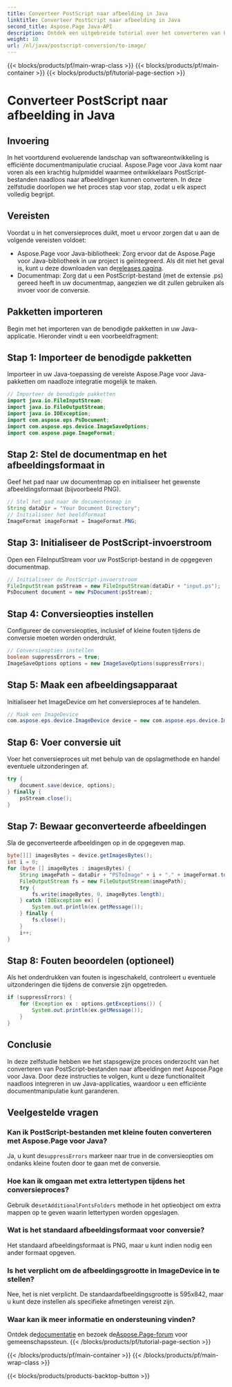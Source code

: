 ```yaml
---
title: Converteer PostScript naar afbeelding in Java
linktitle: Converteer PostScript naar afbeelding in Java
second_title: Aspose.Page Java-API
description: Ontdek een uitgebreide tutorial over het converteren van PostScript naar afbeeldingen in Java met behulp van Aspose.Page. Inclusief stapsgewijze handleiding, veelgestelde vragen en essentiële vereisten.
weight: 10
url: /nl/java/postscript-conversion/to-image/
---
```


{{< blocks/products/pf/main-wrap-class >}}
{{< blocks/products/pf/main-container >}}
{{< blocks/products/pf/tutorial-page-section >}}

# Converteer PostScript naar afbeelding in Java

## Invoering
In het voortdurend evoluerende landschap van softwareontwikkeling is efficiënte documentmanipulatie cruciaal. Aspose.Page voor Java komt naar voren als een krachtig hulpmiddel waarmee ontwikkelaars PostScript-bestanden naadloos naar afbeeldingen kunnen converteren. In deze zelfstudie doorlopen we het proces stap voor stap, zodat u elk aspect volledig begrijpt.
## Vereisten
Voordat u in het conversieproces duikt, moet u ervoor zorgen dat u aan de volgende vereisten voldoet:
-  Aspose.Page voor Java-bibliotheek: Zorg ervoor dat de Aspose.Page voor Java-bibliotheek in uw project is geïntegreerd. Als dit niet het geval is, kunt u deze downloaden van de[releases pagina](https://releases.aspose.com/page/java/).
- Documentmap: Zorg dat u een PostScript-bestand (met de extensie .ps) gereed heeft in uw documentmap, aangezien we dit zullen gebruiken als invoer voor de conversie.
## Pakketten importeren
Begin met het importeren van de benodigde pakketten in uw Java-applicatie. Hieronder vindt u een voorbeeldfragment:
## Stap 1: Importeer de benodigde pakketten
Importeer in uw Java-toepassing de vereiste Aspose.Page voor Java-pakketten om naadloze integratie mogelijk te maken.
```java
// Importeer de benodigde pakketten
import java.io.FileInputStream;
import java.io.FileOutputStream;
import java.io.IOException;
import com.aspose.eps.PsDocument;
import com.aspose.eps.device.ImageSaveOptions;
import com.aspose.page.ImageFormat;

```
## Stap 2: Stel de documentmap en het afbeeldingsformaat in
Geef het pad naar uw documentmap op en initialiseer het gewenste afbeeldingsformaat (bijvoorbeeld PNG).
```java
// Stel het pad naar de documentenmap in
String dataDir = "Your Document Directory";
// Initialiseer het beeldformaat
ImageFormat imageFormat = ImageFormat.PNG;
```
## Stap 3: Initialiseer de PostScript-invoerstroom
Open een FileInputStream voor uw PostScript-bestand in de opgegeven documentmap.
```java
// Initialiseer de PostScript-invoerstroom
FileInputStream psStream = new FileInputStream(dataDir + "input.ps");
PsDocument document = new PsDocument(psStream);
```
## Stap 4: Conversieopties instellen
Configureer de conversieopties, inclusief of kleine fouten tijdens de conversie moeten worden onderdrukt.
```java
// Conversieopties instellen
boolean suppressErrors = true;
ImageSaveOptions options = new ImageSaveOptions(suppressErrors);
```
## Stap 5: Maak een afbeeldingsapparaat
Initialiseer het ImageDevice om het conversieproces af te handelen.
```java
// Maak een ImageDevice
com.aspose.eps.device.ImageDevice device = new com.aspose.eps.device.ImageDevice();
```
## Stap 6: Voer conversie uit
Voer het conversieproces uit met behulp van de opslagmethode en handel eventuele uitzonderingen af.
```java
try {
    document.save(device, options);
} finally {
    psStream.close();
}
```
## Stap 7: Bewaar geconverteerde afbeeldingen
Sla de geconverteerde afbeeldingen op in de opgegeven map.
```java
byte[][] imagesBytes = device.getImagesBytes();
int i = 0;
for (byte [] imageBytes : imagesBytes) {
    String imagePath = dataDir + "PSToImage" + i + "." + imageFormat.toString().toLowerCase();
    FileOutputStream fs = new FileOutputStream(imagePath);
    try {
        fs.write(imageBytes, 0, imageBytes.length);
    } catch (IOException ex) {
        System.out.println(ex.getMessage());
    } finally {
        fs.close();
    }
    i++;
}
```
## Stap 8: Fouten beoordelen (optioneel)
Als het onderdrukken van fouten is ingeschakeld, controleert u eventuele uitzonderingen die tijdens de conversie zijn opgetreden.
```java
if (suppressErrors) {
    for (Exception ex : options.getExceptions()) {
        System.out.println(ex.getMessage());
    }
}
```
## Conclusie
In deze zelfstudie hebben we het stapsgewijze proces onderzocht van het converteren van PostScript-bestanden naar afbeeldingen met Aspose.Page voor Java. Door deze instructies te volgen, kunt u deze functionaliteit naadloos integreren in uw Java-applicaties, waardoor u een efficiënte documentmanipulatie kunt garanderen.
## Veelgestelde vragen
### Kan ik PostScript-bestanden met kleine fouten converteren met Aspose.Page voor Java?
 Ja, u kunt de`suppressErrors` markeer naar true in de conversieopties om ondanks kleine fouten door te gaan met de conversie.
### Hoe kan ik omgaan met extra lettertypen tijdens het conversieproces?
 Gebruik de`setAdditionalFontsFolders` methode in het optieobject om extra mappen op te geven waarin lettertypen worden opgeslagen.
### Wat is het standaard afbeeldingsformaat voor conversie?
Het standaard afbeeldingsformaat is PNG, maar u kunt indien nodig een ander formaat opgeven.
### Is het verplicht om de afbeeldingsgrootte in ImageDevice in te stellen?
Nee, het is niet verplicht. De standaardafbeeldingsgrootte is 595x842, maar u kunt deze instellen als specifieke afmetingen vereist zijn.
### Waar kan ik meer informatie en ondersteuning vinden?
 Ontdek de[documentatie](https://reference.aspose.com/page/java/) en bezoek de[Aspose.Page-forum](https://forum.aspose.com/c/page/39) voor gemeenschapssteun.
{{< /blocks/products/pf/tutorial-page-section >}}

{{< /blocks/products/pf/main-container >}}
{{< /blocks/products/pf/main-wrap-class >}}

{{< blocks/products/products-backtop-button >}}
